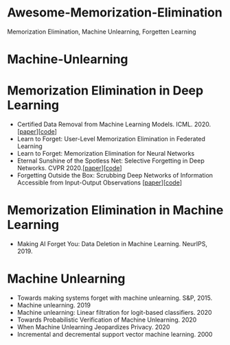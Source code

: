 # Awesome-Memorization-Elimination
Memorization Elimination, Machine Unlearning, Forgetten Learning

# Machine-Unlearning


# Memorization Elimination in Deep Learning
- Certified Data Removal from Machine Learning Models. ICML. 2020.[[paper](https://arxiv.org/pdf/1911.03030.pdf)][[code](https://github.com/facebookresearch/certified-removal)]
- Learn to Forget: User-Level Memorization Elimination in Federated Learning  
- Learn to Forget: Memorization Elimination for Neural Networks
- Eternal Sunshine of the Spotless Net: Selective Forgetting in Deep Networks. CVPR 2020.[[paper](https://openaccess.thecvf.com/content_CVPR_2020/papers/Golatkar_Eternal_Sunshine_of_the_Spotless_Net_Selective_Forgetting_in_Deep_CVPR_2020_paper.pdf)][[code](https://github.com/AdityaGolatkar/SelectiveForgetting)]  
- Forgetting Outside the Box: Scrubbing Deep Networks of Information Accessible from Input-Output Observations [[paper](https://arxiv.org/abs/2003.02960)][[code](https://github.com/AdityaGolatkar/SelectiveForgetting)]

# Memorization Elimination in Machine Learning
- Making AI Forget You: Data Deletion in Machine Learning. NeurIPS, 2019. 


# Machine Unlearning
- Towards making systems forget with machine unlearning. S&P, 2015.
- Machine unlearning. 2019
- Machine unlearning: Linear filtration for logit-based classifiers. 2020
- Towards Probabilistic Verification of Machine Unlearning. 2020
- When Machine Unlearning Jeopardizes Privacy. 2020
- Incremental and decremental support vector machine learning. 2000







